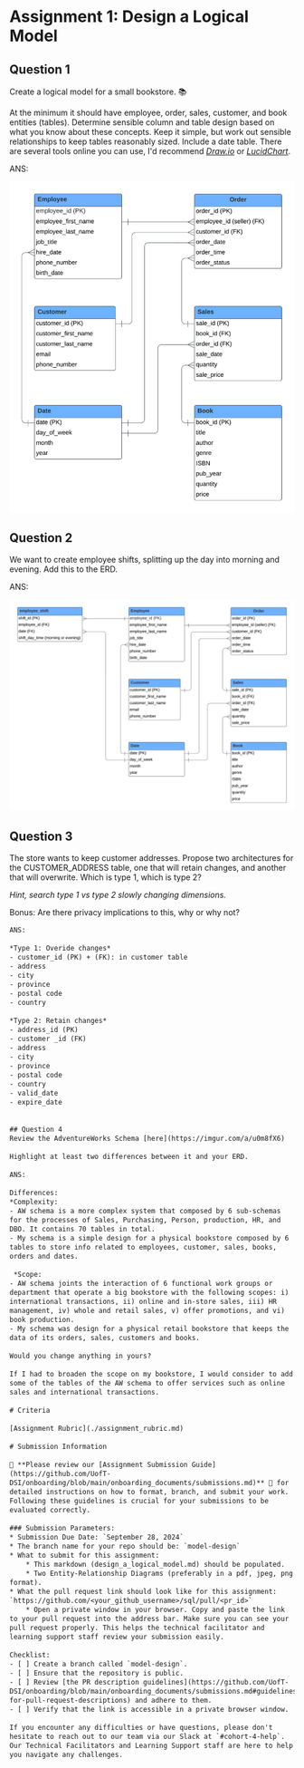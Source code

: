 # Assignment 1: Design a Logical Model

## Question 1
Create a logical model for a small bookstore. 📚

At the minimum it should have employee, order, sales, customer, and book entities (tables). Determine sensible column and table design based on what you know about these concepts. Keep it simple, but work out sensible relationships to keep tables reasonably sized. Include a date table. There are several tools online you can use, I'd recommend [_Draw.io_](https://www.drawio.com/) or [_LucidChart_](https://www.lucidchart.com/pages/).

ANS:

![Q1.EDR.png](./images/Q1.EDR.png)

## Question 2
We want to create employee shifts, splitting up the day into morning and evening. Add this to the ERD.

ANS:

![Q2.EDR.png](./images/Q2.EDR.png)

## Question 3
The store wants to keep customer addresses. Propose two architectures for the CUSTOMER_ADDRESS table, one that will retain changes, and another that will overwrite. Which is type 1, which is type 2?

_Hint, search type 1 vs type 2 slowly changing dimensions._

Bonus: Are there privacy implications to this, why or why not?
```
ANS:

*Type 1: Overide changes*
- customer_id (PK) + (FK): in customer table
- address
- city
- province
- postal code
- country

*Type 2: Retain changes*
- address_id (PK)
- customer _id (FK)
- address
- city
- province
- postal code
- country
- valid_date
- expire_date


## Question 4
Review the AdventureWorks Schema [here](https://imgur.com/a/u0m8fX6)

Highlight at least two differences between it and your ERD. 

ANS:

Differences:
*Complexity: 
- AW schema is a more complex system that composed by 6 sub-schemas for the processes of Sales, Purchasing, Person, production, HR, and DBO. It contains 70 tables in total.
- My schema is a simple design for a physical bookstore composed by 6 tables to store info related to employees, customer, sales, books, orders and dates.

 *Scope:
- AW schema joints the interaction of 6 functional work groups or department that operate a big bookstore with the following scopes: i) international transactions, ii) online and in-store sales, iii) HR management, iv) whole and retail sales, v) offer promotions, and vi) book production.
- My schema was design for a physical retail bookstore that keeps the data of its orders, sales, customers and books.

Would you change anything in yours?

If I had to broaden the scope on my bookstore, I would consider to add some of the tables of the AW schema to offer services such as online sales and international transactions.

# Criteria

[Assignment Rubric](./assignment_rubric.md)

# Submission Information

🚨 **Please review our [Assignment Submission Guide](https://github.com/UofT-DSI/onboarding/blob/main/onboarding_documents/submissions.md)** 🚨 for detailed instructions on how to format, branch, and submit your work. Following these guidelines is crucial for your submissions to be evaluated correctly.

### Submission Parameters:
* Submission Due Date: `September 28, 2024`
* The branch name for your repo should be: `model-design`
* What to submit for this assignment:
    * This markdown (design_a_logical_model.md) should be populated.
    * Two Entity-Relationship Diagrams (preferably in a pdf, jpeg, png format).
* What the pull request link should look like for this assignment: `https://github.com/<your_github_username>/sql/pull/<pr_id>`
    * Open a private window in your browser. Copy and paste the link to your pull request into the address bar. Make sure you can see your pull request properly. This helps the technical facilitator and learning support staff review your submission easily.

Checklist:
- [ ] Create a branch called `model-design`.
- [ ] Ensure that the repository is public.
- [ ] Review [the PR description guidelines](https://github.com/UofT-DSI/onboarding/blob/main/onboarding_documents/submissions.md#guidelines-for-pull-request-descriptions) and adhere to them.
- [ ] Verify that the link is accessible in a private browser window.

If you encounter any difficulties or have questions, please don't hesitate to reach out to our team via our Slack at `#cohort-4-help`. Our Technical Facilitators and Learning Support staff are here to help you navigate any challenges.
